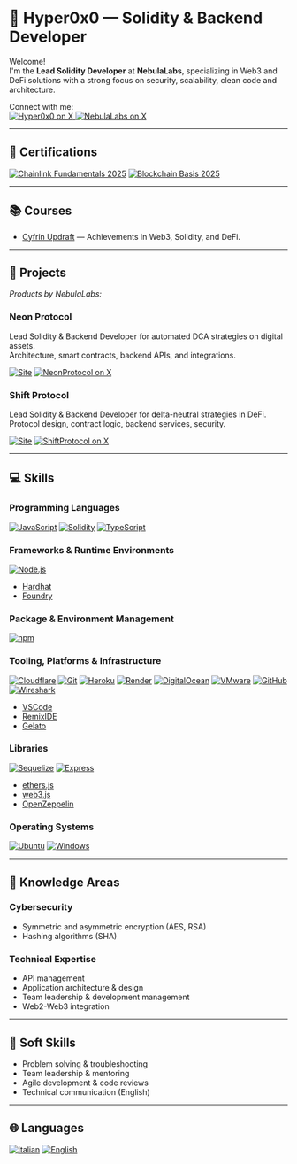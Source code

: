 # 👋 Hyper0x0 — Solidity & Backend Developer

Welcome!  
I'm the **Lead Solidity Developer** at **NebulaLabs**, specializing in Web3 and DeFi solutions with a strong focus on security, scalability, clean code and architecture.  

Connect with me:  
<a href="https://x.com/hyper0x0" target="_blank">
    <img alt="Hyper0x0 on X" src="https://img.shields.io/badge/Hyper0x0-000000?style=for-the-badge&logo=x&logoColor=white"/>
</a>
<a href="https://x.com/NebulaLabsOrg" target="_blank">
    <img alt="NebulaLabs on X" src="https://img.shields.io/badge/NebulaLabs-000000?style=for-the-badge&logo=x&logoColor=white"/>
</a>

---

## 🏅 Certifications

[![Chainlink Fundamentals 2025](https://img.shields.io/badge/Chainlink-Fundamentals-blue?logo=chainlink)](https://profiles.cyfrin.io/u/hyper0x0/certificates/chainlink-fundamentals)
[![Blockchain Basis 2025](https://img.shields.io/badge/Blockchain-Basis-blueviolet?logo=ethereum)](https://profiles.cyfrin.io/u/hyper0x0/certificates/blockchain-basics)

---

## 📚 Courses

- [Cyfrin Updraft](https://profiles.cyfrin.io/u/hyper0x0/achievements) — Achievements in Web3, Solidity, and DeFi.

---

## 🚀 Projects

_Products by NebulaLabs:_

### Neon Protocol

Lead Solidity & Backend Developer for automated DCA strategies on digital assets.  
Architecture, smart contracts, backend APIs, and integrations.  
<p>
  <a href="https://neonprotocol.io" target="_blank"><img alt="Site" src="https://img.shields.io/badge/Site-Neon%20Protocol-0fc7fa?style=for-the-badge"/></a>
  <a href="https://x.com/NEONprotocolio" target="_blank"><img alt="NeonProtocol on X" src="https://img.shields.io/badge/NeonProtocol-000000?style=for-the-badge&logo=x&logoColor=white"/></a>
</p>

### Shift Protocol

Lead Solidity & Backend Developer for delta-neutral strategies in DeFi.  
Protocol design, contract logic, backend services, security.  
<p>
  <a href="https://shiftprotocol.xyz" target="_blank"><img alt="Site" src="https://img.shields.io/badge/Site-Shift%20Protocol-0fc7fa?style=for-the-badge"/></a>
  <a href="https://x.com/SHIFTYieldFi" target="_blank"><img alt="ShiftProtocol on X" src="https://img.shields.io/badge/ShiftProtocol-000000?style=for-the-badge&logo=x&logoColor=white"/></a>
</p>

---

## 💻 Skills

### Programming Languages

<p>
    <a href="https://developer.mozilla.org/en-US/docs/Web/JavaScript" target="_blank"><img alt="JavaScript"
        src="https://img.shields.io/badge/JavaScript-323330?style=for-the-badge&logo=javascript&logoColor=F7DF1E"/></a>
    <a href="https://docs.soliditylang.org" target="_blank"><img alt="Solidity"
        src="https://img.shields.io/badge/Solidity-e6e6e6?style=for-the-badge&logo=solidity&logoColor=black"/></a>
    <a href="https://www.typescriptlang.org" target="_blank"><img alt="TypeScript"
        src="https://img.shields.io/badge/TypeScript-007ACC?style=for-the-badge&logo=typescript&logoColor=white"/></a>
</p>

### Frameworks & Runtime Environments

<p>
    <a href="https://nodejs.org" target="_blank"><img alt="Node.js"
        src="https://img.shields.io/badge/Node.js-43853D?style=for-the-badge&logo=node.js&logoColor=white"/></a>
</p>

- [Hardhat](https://hardhat.org)
- [Foundry](https://getfoundry.sh/)

### Package & Environment Management

<p>
    <a href="https://www.npmjs.com" target="_blank"><img alt="npm"
        src="https://img.shields.io/badge/npm-CB3837?style=for-the-badge&logo=npm&logoColor=white"/></a>
</p>

### Tooling, Platforms & Infrastructure

<p>
    <a href="https://www.cloudflare.com" target="_blank"><img alt="Cloudflare"
        src="https://img.shields.io/badge/Cloudflare-F38020?style=for-the-badge&logo=Cloudflare&logoColor=white"/></a>
    <a href="https://git-scm.com" target="_blank"><img alt="Git"
        src="https://img.shields.io/badge/Git-F05032?style=for-the-badge&logo=git&logoColor=white"/></a>
    <a href="https://www.heroku.com/" target="_blank"><img alt="Heroku"
        src="https://img.shields.io/badge/heroku-430098?style=for-the-badge&logo=heroku&logoColor=white"/></a>
    <a href="https://render.com/" target="_blank"><img alt="Render"
        src="https://img.shields.io/badge/render-000000?style=for-the-badge&logo=render&logoColor=white"/></a>
    <a href="https://www.digitalocean.com/" target="_blank"><img alt="DigitalOcean"
        src="https://img.shields.io/badge/DigitalOcean-0080FF?style=for-the-badge&logo=digitalocean&logoColor=white"/></a>
    <a href="https://www.vmware.com/" target="_blank"><img alt="VMware"
        src="https://img.shields.io/badge/vmware-607078?style=for-the-badge&logo=vmware&logoColor=white"/></a>
    <a href="https://github.com/" target="_blank"><img alt="GitHub"
        src="https://img.shields.io/badge/github-181717?style=for-the-badge&logo=github&logoColor=white"/></a>
    <a href="https://www.wireshark.org/" target="_blank"><img alt="Wireshark"
        src="https://img.shields.io/badge/wireshark-1679A7?style=for-the-badge&logo=wireshark&logoColor=white"/></a>
</p>

- [VSCode](https://code.visualstudio.com/)
- [RemixIDE](https://remix.ethereum.org/)
- [Gelato](https://app.gelato.network/)

### Libraries

<p>
    <a href="https://sequelize.org/" target="_blank"><img alt="Sequelize"
        src="https://img.shields.io/badge/sequelize-52B0E7?style=for-the-badge&logo=sequelize&logoColor=white"/></a>
    <a href="https://expressjs.com/" target="_blank"><img alt="Express"
        src="https://img.shields.io/badge/express-000000?style=for-the-badge&logo=express&logoColor=white"/></a>
</p>

- [ethers.js](https://docs.ethers.io)
- [web3.js](https://web3js.readthedocs.io)
- [OpenZeppelin](https://docs.openzeppelin.com/)

### Operating Systems

<p> 
    <a href="https://ubuntu.com" target="_blank"><img alt="Ubuntu"
        src="https://img.shields.io/badge/Ubuntu-E95420?style=for-the-badge&logo=ubuntu&logoColor=white"/></a>
    <a href="https://www.microsoft.com/en-gb/windows" target="_blank"><img alt="Windows"
        src="https://img.shields.io/badge/Windows-0078D6?style=for-the-badge&logo=windows&logoColor=white"/></a>
</p>

---

## 🧠 Knowledge Areas

### Cybersecurity

- Symmetric and asymmetric encryption (AES, RSA)
- Hashing algorithms (SHA)

### Technical Expertise

- API management
- Application architecture & design
- Team leadership & development management
- Web2-Web3 integration

---

## 🤝 Soft Skills

- Problem solving & troubleshooting
- Team leadership & mentoring
- Agile development & code reviews
- Technical communication (English)

---

## 🌐 Languages

<a href="https://www.italianlanguageguide.com/" target="_blank"><img alt="Italian"
    src="https://img.shields.io/badge/Italian-native-green?style=for-the-badge"/></a>
<a href="https://en.wikipedia.org/wiki/English_language" target="_blank"><img alt="English"
    src="https://img.shields.io/badge/English-fluent-blue?style=for-the-badge"/></a>
